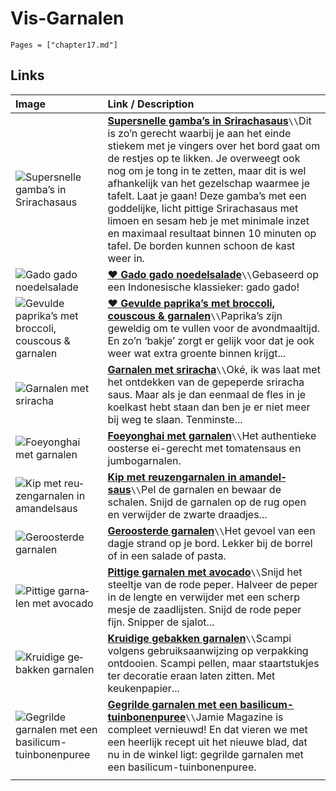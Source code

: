 # Vis-Garnalen

```@contents
Pages = ["chapter17.md"]
```

## Links

| Image| Link / Description |
| :--- | :--- |
| ![Supersnelle gamba’s in Srirachasaus](https://img.culy.nl/images/XHGpm99Pl8k-krQW8CH4E3Hzsbo=/860x303/smart/filters:quality(80):format(jpeg):background_color(fff)/https%3A%2F%2Fwww.culy.nl%2Fwp-content%2Fuploads%2F2021%2F07%2FSAM6527.jpg) | **[Supersnelle gamba’s in Srirachasaus](https://www.culy.nl/recepten/gambas-in-srirachasaus/)**``\\``Dit is zo’n gerecht waarbij je aan het einde stiekem met je vingers over het bord gaat om de restjes op te likken. Je overweegt ook nog om je tong in te zetten, maar dit is wel afhankelijk van het gezelschap waarmee je tafelt. Laat je gaan! Deze gamba’s met een goddelijke, licht pittige Srirachasaus met limoen en sesam heb je met minimale inzet en maximaal resultaat binnen 10 minuten op tafel. De borden kunnen schoon de kast weer in. |
| ![Gado gado noedelsalade](https://static.ah.nl/static/recepten/img_RAM_PRD123102_445x297_JPG.jpg) | **[♥ Gado gado noedelsalade](https://www.ah.nl/allerhande/recept/R-R1192867/gado-gado-noedelsalade)**``\\``Gebaseerd op een Indonesische klassieker: gado gado! |
| ![Gevulde paprika’s met broccoli, couscous & garnalen](https://www.francescakookt.nl/wp-content/uploads/2017/08/Gevulde-paprika-met-broccoli-couscous-en-garnalen_uitgelicht_1.jpg) | **[♥ Gevulde paprika’s met broccoli, couscous & garnalen](https://www.francescakookt.nl/gevulde-paprika-s-broccoli-couscous-en-garnalen/)**``\\``Paprika’s zijn geweldig om te vullen voor de avondmaaltijd. En zo’n ‘bakje’ zorgt er gelijk voor dat je ook weer wat extra groente binnen krijgt... |
| ![Garnalen met sriracha](https://www.francescakookt.nl/wp-content/uploads/garnalen-in-sriracha-1.jpg) | **[Garnalen met sriracha](https://www.francescakookt.nl/garnalen-met-sriracha/)**``\\``Oké, ik was laat met het ontdekken van de gepeperde sriracha saus. Maar als je dan eenmaal de fles in je koelkast hebt staan dan ben je er niet meer bij weg te slaan. Tenminste... |
| ![Foe­yong­hai met gar­na­len](https://static.ah.nl/static/recepten/img_007115_445x297_JPG.jpg) | **[Foe­yong­hai met gar­na­len](https://www.ah.nl/allerhande/recept/R-R697334/foeyonghai-met-garnalen)**``\\``Het authentieke oosterse ei-gerecht met tomatensaus en jumbogarnalen. |
| ![Kip met reu­zen­gar­na­len in aman­del­saus](https://static.ah.nl/static/recepten/img_011264_445x297_JPG.jpg) | **[Kip met reu­zen­gar­na­len in aman­del­saus](https://www.ah.nl/allerhande/recept/R-R669372/kip-met-reuzengarnalen-in-amandelsaus)**``\\``Pel de garnalen en bewaar de schalen. Snijd de garnalen op de rug open en verwijder de zwarte draadjes... |
| ![Ge­roos­ter­de gar­na­len](https://static.ah.nl/static/recepten/img_080633_445x297_JPG.jpg) | **[Ge­roos­ter­de gar­na­len](https://www.ah.nl/allerhande/recept/R-R839632/geroosterde-garnalen)**``\\``Het gevoel van een dagje strand op je bord. Lekker bij de borrel of in een salade of pasta. |
| ![Pit­ti­ge gar­na­len met avo­ca­do](https://static.ah.nl/static/recepten/img_007126_445x297_JPG.jpg) | **[Pit­ti­ge gar­na­len met avo­ca­do](https://www.ah.nl/allerhande/recept/R-R704306/pittige-garnalen-met-avocado)**``\\``Snijd het steeltje van de rode peper. Halveer de peper in de lengte en verwijder met een scherp mesje de zaadlijsten. Snijd de rode peper fijn. Snipper de sjalot... |
| ![Krui­di­ge ge­bak­ken gar­na­len](https://static.ah.nl/static/recepten/img_010180_445x297_JPG.jpg) | **[Krui­di­ge ge­bak­ken gar­na­len](https://www.ah.nl/allerhande/recept/R-R624704/kruidige-gebakken-garnalen)**``\\``Scampi volgens gebruiksaanwijzing op verpakking ontdooien. Scampi pellen, maar staartstukjes ter decoratie eraan laten zitten. Met keukenpapier... |
| ![Gegrilde garnalen met een basilicum-tuinbonenpuree](https://img.culy.nl/images/9-l3iERfZVv473vicTRAtUD5jMI=/768x271/smart/filters:format(jpeg):quality(80)/https%3A%2F%2Fwww.culy.nl%2Fwp-content%2Fuploads%2F2017%2F07%2FGegrilde-garnalen-met-een-basilicum-tuinbonenpuree.jpg) | **[Gegrilde garnalen met een basilicum-tuinbonenpuree](https://www.culy.nl/recepten/gegrilde-garnalen-met-een-basilicum-tuinbonenpuree/)**``\\``Jamie Magazine is compleet vernieuwd! En dat vieren we met een heerlijk recept uit het nieuwe blad, dat nu in de winkel ligt: gegrilde garnalen met een basilicum-tuinbonenpuree. |
||